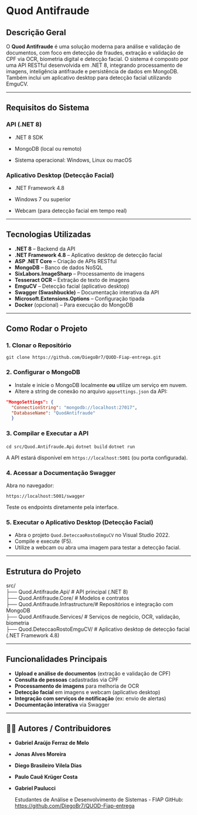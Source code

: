 # Quod Antifraude

## Descrição Geral

O **Quod Antifraude** é uma solução moderna para análise e validação de documentos, com foco em detecção de fraudes, extração e validação de CPF via OCR, biometria digital e detecção facial. O sistema é composto por uma API RESTful desenvolvida em .NET 8, integrando processamento de imagens, inteligência antifraude e persistência de dados em MongoDB. Também inclui um aplicativo desktop para detecção facial utilizando EmguCV.

---

## Requisitos do Sistema

### API (.NET 8)

- .NET 8 SDK

- MongoDB (local ou remoto)

- Sistema operacional: Windows, Linux ou macOS

### Aplicativo Desktop (Detecção Facial)

- .NET Framework 4.8

- Windows 7 ou superior

- Webcam (para detecção facial em tempo real)

---

## Tecnologias Utilizadas

- **.NET 8** – Backend da API
- **.NET Framework 4.8** – Aplicativo desktop de detecção facial
- **ASP .NET Core** – Criação de APIs RESTful
- **MongoDB** – Banco de dados NoSQL
- **SixLabors.ImageSharp** – Processamento de imagens
- **Tesseract OCR** – Extração de texto de imagens
- **EmguCV** – Detecção facial (aplicativo desktop)
- **Swagger (Swashbuckle)** – Documentação interativa da API
- **Microsoft.Extensions.Options** – Configuração tipada
- **Docker** (opcional) – Para execução do MongoDB

---

## Como Rodar o Projeto

### 1. Clonar o Repositório

`git clone https://github.com/DiegoBr7/QUOD-Fiap-entrega.git`

### 2. Configurar o MongoDB

- Instale e inicie o MongoDB localmente **ou** utilize um serviço em nuvem.
- Altere a string de conexão no arquivo `appsettings.json` da API:

```json
"MongoSettings": {
  "ConnectionString": "mongodb://localhost:27017",
  "DatabaseName": "QuodAntifraude"
  }
```

### 3. Compilar e Executar a API

`cd src/Quod.Antifraude.Api`
`dotnet build`
`dotnet run`

A API estará disponível em `https://localhost:5001` (ou porta configurada).

### 4. Acessar a Documentação Swagger

Abra no navegador:

`https://localhost:5001/swagger`

Teste os endpoints diretamente pela interface.

### 5. Executar o Aplicativo Desktop (Detecção Facial)

- Abra o projeto `Quod.DeteccaoRostoEmguCV` no Visual Studio 2022.
- Compile e execute (F5).
- Utilize a webcam ou abra uma imagem para testar a detecção facial.

---

## Estrutura do Projeto

src/<br>
├── Quod.Antifraude.Api/           # API principal (.NET 8)<br>
├── Quod.Antifraude.Core/          # Modelos e contratos<br>
├── Quod.Antifraude.Infrastructure/# Repositórios e integração com MongoDB<br>
├── Quod.Antifraude.Services/      # Serviços de negócio, OCR, validação, biometria<br>
├── Quod.DeteccaoRostoEmguCV/      # Aplicativo desktop de detecção facial (.NET Framework 4.8)<br>

---

## Funcionalidades Principais

- **Upload e análise de documentos** (extração e validação de CPF)
- **Consulta de pessoas** cadastradas via CPF
- **Processamento de imagens** para melhoria de OCR
- **Detecção facial** em imagens e webcam (aplicativo desktop)
- **Integração com serviços de notificação** (ex: envio de alertas)
- **Documentação interativa** via Swagger

---

## 👨‍💻 Autores / Contribuidores

- **Gabriel Araújo Ferraz de Melo**
- **Jonas Alves Moreira**
- **Diego Brasileiro Vilela Dias**
- **Paulo Cauê Krüger Costa**
- **Gabriel Paulucci**

  Estudantes de Análise e Desenvolvimento de Sistemas - FIAP
  GitHub: <https://github.com/DiegoBr7/QUOD-Fiap-entrega>
